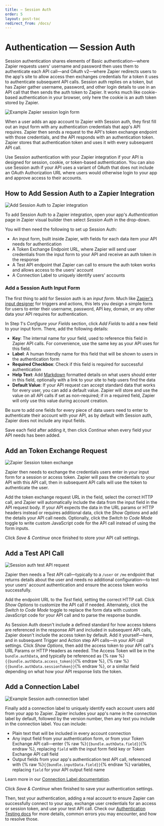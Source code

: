```yaml
---
title: — Session Auth
order: 5
layout: post-toc
redirect_from: /docs/
---
```


# Authentication — Session Auth

Session authentication shares elements of Basic authentication—where Zapier requests users' username and password then uses them to authenticate each API call—and OAuth v2—where Zapier redirects users to the app's site to allow access then exchanges credentials for a token it uses to authenticate subsequent API calls. Session auth replies on a token, but has Zapier gather username, password, and other login details to use in an API call that then sends the auth token to Zapier. It works much like cookie-based authentication in your browser, only here the cookie is an auth token stored by Zapier.

![Example Zapier session login form](https://cdn.zapier.com/storage/photos/7c7092a2311cf217298cb3e3f5735385.png)

When a user adds an app account to Zapier with Session auth, they first fill out an input form with any authentication credentials that app's API requires. Zapier then sends a request to the API's token exchange endpoint with those credentials, and the API responds with an authentication token. Zapier stores that authentication token and uses it with every subsequent API call.

Use Session authentication with your Zapier integration if your API is designed for session, cookie, or token-based authentication. You can also use Session auth if your API uses a variant of OAuth that does not include an OAuth Authorization URL where users would otherwise login to your app and approve access to their accounts.

<a id="add"></a>
## How to Add Session Auth to a Zapier Integration

![Add Session Auth to Zapier integration](https://cdn.zapier.com/storage/photos/79ae883b7a164a0747d273f708f16c57.png)

To add Session Auth to a Zapier integration, open your app's _Authentication_ page in Zapier visual builder then select _Session Auth_ in the drop-down.

You will then need the following to set up Session Auth:

- An input form, built inside Zapier, with fields for each data item your API needs for authentication
- A Token Exchange Endpoint URL, where Zapier will send user credentials from the input form to your API and receive an auth token in the response
- A Test API endpoint that Zapier can call to ensure the auth token works and allows access to the users' account
- A Connection Label to uniquely identify users' accounts

<a id="form"></a>
### Add a Session Auth Input Form

The first thing to add for Session auth is an _input form_. Much like [Zapier's input designer](https://zapier.github.io/visual-builder/docs/input-designer) for triggers and actions, this lets you design a simple form for users to enter their username, password, API key, domain, or any other data your API requires for authentication.

In Step 1's _Configure your Fields_ section, click _Add Fields_ to add a new field to your input form. There, add the following details:

- **Key**: The internal name for your field, used to reference this field in Zapier API calls. For convenience, use the same key as your API uses for this field.
- **Label**: A human friendly name for this field that will be shown to users in the authentication form
- **Required Checkbox**: Check if this field is required for successful authentication
- **Help Text**: Add [Markdown](https://zapier.com/blog/beginner-ultimate-guide-markdown/) formatted details on what users should enter in this field, optionally with a link to your site to help users find the data
- **Default Value**: If your API request can accept standard data that works for every user, you can add a default value. Zapier will store and use the value on all API calls if set as non-required; if in a required field, Zapier will only use this value during account creation.

Be sure to add one fields for every piece of data users need to enter to authenticate their account with your API, as by default with Session auth, Zapier does not include any input fields.

Save each field after adding it, then click _Continue_ when every field your API needs has been added.

<a id="access"></a>
## Add an Token Exchange Request

![Zapier Session token exchange](https://cdn.zapier.com/storage/photos/b3c2c104aceb7e83965708f26ef47da8.png)

Zapier then needs to exchange the credentials users enter in your input form for a session or access token. Zapier will pass the credentials to your API with this API call, then in subsequent API calls will use the token to authenticate the user.

Add the token exchange request URL in the field, select the correct HTTP call, and Zapier will automatically include the data from the input field in the API request body. If your API expects the data in the URL params or HTTP headers instead or requires additional data, click the _Show Options_ and add the details your API call needs. Optionally, click the _Switch to Code Mode_ toggle to write custom JavaScript code for the API call instead of using the form inputs.

Click _Save & Continue_ once finished to store your API call settings.

<a id="test"></a>
## Add a Test API Call

![Session auth test API request](https://cdn.zapier.com/storage/photos/1eadc273b3bef2c1ab584f4412acd39a.png)

Zapier then needs a Test API call—typically to a `/user` or `/me` endpoint that returns details about the user and needs no additional configuration—to test your users' account authentication and ensure the access token works successfully.

Add the endpoint URL to the _Test_ field, setting the correct HTTP call. Click _Show Options_ to customize the API call if needed. Alternately, click the _Switch to Code Mode_ toggle to replace the form data with custom JavaScript code for your API call and to parse the response bundle.

As Session Auth doesn't include a defined standard for how access tokens are referenced in the response API and included in subsequent API calls, Zapier doesn't include the access token by default. Add it yourself—here, and in subsequent Trigger and Action step API calls—in your API call settings. Click _Show Options_, then add the access token to your API call's URL Params or HTTP Headers as needed. The Access Token will be in the `bundle.authData`, and typically be referenced as {% raw %}`{{bundle.authData.access_token}}`{% endraw %}, {% raw %}`{{bundle.authData.sessionToken}}`{% endraw %}, or a similar field depending on what how your API response lists the token.

<a id="label"></a>
## Add a Connection Label

![Example Session auth connection label](https://cdn.zapier.com/storage/photos/541510fff1e01b358f898b33f0ced5c2.png)

Finally add a connection label to uniquely identify each account users add from your app to Zapier. Zapier includes your app's name in the connection label by default, followed by the version number, then any text you include in the connection label. You can include:

- Plain text that will be included in every account connection
- Any input field from your authentication form, or from your Token Exchange API call—enter {% raw %}`{{bundle.authData.field}}`{% endraw %}, replacing `field` with the input form field key or Token Exchange API call field
- Output fields from your app's authentication test API call, referenced with {% raw %}`{{bundle.inputData.field}}`{% endraw %} variables, replacing `field` for your API output field name

Learn more in our [Connection Label documentation](https://zapier.github.io/visual-builder/docs/auth#label).

Click _Save & Continue_ when finished to save your authentication settings.

Then, test your authentication, adding a real account to ensure Zapier can successfully connect to your app, exchange user credentials for an access or session token, and use your test API call. Check our [Authentication Testing docs](https://zapier.github.io/visual-builder/docs/auth#test) for more details, common errors you may encounter, and how to resolve those.